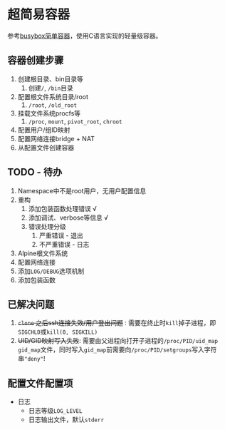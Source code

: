 # 超简易容器

参考[busybox简单容器](https://segmentfault.com/a/1190000006913509)，使用C语言实现的轻量级容器。

## 容器创建步骤
1. 创建根目录、bin目录等
   1. 创建`/`, `/bin`目录
2. 配置根文件系统目录/root
   1. `/root`, `/old_root`
3. 挂载文件系统procfs等
   1. `/proc`, `mount`, `pivot_root`, `chroot`
4. 配置用户/组ID映射
5. 配置网络连接bridge + NAT
6. 从配置文件创建容器

## TODO - 待办
1. Namespace中不是root用户，无用户配置信息
2. 重构
   1. 添加包装函数处理错误 √
   2. 添加调试、verbose等信息 √
   3. 错误处理分级
      1. 严重错误 - 退出
      2. 不严重错误 - 日志
3. Alpine根文件系统
4. 配置网络连接
5. 添加`LOG/DEBUG`选项机制
6. 添加包装函数

## 已解决问题
1. ~~`clone` 之后ssh连接失效/用户登出问题~~ : 需要在终止时`kill`掉子进程，即`SIGCHLD`或`kill(0, SIGKILL)`
2. ~~UID/GID映射写入失败~~: 需要由父进程向打开子进程的`/proc/PID/uid_map gid_map`文件，同时写入`gid_map`前需要向`/proc/PID/setgroups`写入字符串`"deny"`!

## 配置文件配置项
- 日志
  - 日志等级`LOG_LEVEL`
  - 日志输出文件，默认`stderr`